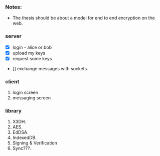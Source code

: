 ### Notes:

- The thesis should be about a model for end to end encryption on the web.


### server

- [x] login - alice or bob
- [x] upload my keys
- [x] request some keys
- [] exchange messages with sockets.


### client

1. login screen
2. messaging screen


### library

1. X3DH.
2. AES.
3. EdDSA.
4. IndexedDB.
5. Signing & Verification
6. Sync???.
